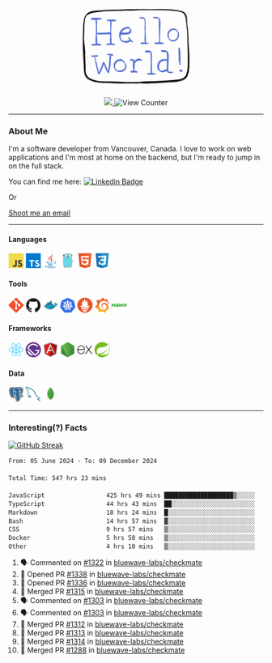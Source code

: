 <div align="center">
    <img src="./img/hello_world.webp" height="200px" width="">
    <div>
        <a href="https://www.linkedin.com/in/ajhollid">
            <img src="https://img.shields.io/badge/LinkedIn-blue"/>
        </a>
        <img src="https://komarev.com/ghpvc/?username=ajhollid&color=yellow" alt="View Counter">
    </div>
</div>

---

### About Me

I'm a software developer from Vancouver, Canada. I love to work on web applications and I'm most at home on the backend, but I'm ready to jump in on the full stack.

You can find me here: [![Linkedin Badge](https://img.shields.io/badge/-ajhollid-blue?style=flat&logo=Linkedin&logoColor=white)](https://www.linkedin.com/in/ajhollid)

Or

[Shoot me an email](mailto:ajhollid@gmail.com)

---

#### Languages

<div>
    <img src="./img/devicons/javascript-original.svg" width=30 height=30 alt="JavaScript">
    <img src="/img/devicons/typescript-original.svg" width=30 height=30 alt="TypeScript">
    <img src="./img/devicons/java-original.svg" width=30 height=30 alt="Java">
    <img src="./img/devicons/go-original.svg" width=30 height=30 alt="Golang">
    <img src="./img/devicons/html5-original.svg" width=30 height=30 alt="HTML 5">
    <img src="./img/devicons/css3-original.svg" width=30 height=30 alt="CSS 3">
</div>

#### Tools

<div>
    <img src="./img/devicons/git-original.svg" width=30 height=30 alt="Git">
    <img src="./img/devicons/github-original.svg" width=30 height=30 alt="Github">
    <img src="./img/devicons/docker-original.svg" width=30 
    height=30 alt="Docker">
    <img src="./img/devicons/kubernetes-original.svg" width=30 height=30 alt="K8">
    <img src="./img/devicons/prometheus-original.svg" width=30 height=30 alt="Prometheus">
    <img src="./img/devicons/grafana-original.svg" width=30 height=30 alt="Grafana">
    <img src="./img/devicons/nginx-original.svg" width=30 height=30 alt="Nginx">
</div>

#### Frameworks

<div>
    <img src="./img/devicons/react-original.svg" width=30 height=30 alt="React">
    <img src="./img/devicons/gatsby-original.svg" width=30 height=30 alt="Gatsby">
    <img src="./img/devicons/angularjs-original.svg" width=30 height=30 alt="AngularJS">
    <img src="./img/devicons/nodejs-original.svg" width=30 height=30 alt="NodeJS">
    <img src="./img/devicons/express-original.svg" width=30 height=30 alt="Express">
    <img src="./img/devicons/spring-original.svg" width=30 height=30 alt="Spring">
</div>

#### Data

<div>
    <img src="./img/devicons/postgresql-original.svg" width=30 height=30 alt="Postgresql">
    <img src="./img/devicons/mysql-original.svg" width=30 height=30 alt="Mysql">
    <img src="./img/devicons/mongodb-original.svg" width=30 height=30 alt="MongoDB">
</div>

---

### Interesting(?) Facts

[![GitHub Streak](http://github-readme-streak-stats.herokuapp.com?user=ajhollid)](https://git.io/streak-stats)

 <!--START_SECTION:waka-->

```txt
From: 05 June 2024 - To: 09 December 2024

Total Time: 547 hrs 23 mins

JavaScript                 425 hrs 49 mins ███████████████████▒░░░░░   77.20 %
TypeScript                 44 hrs 43 mins  ██░░░░░░░░░░░░░░░░░░░░░░░   08.11 %
Markdown                   18 hrs 24 mins  █░░░░░░░░░░░░░░░░░░░░░░░░   03.34 %
Bash                       14 hrs 57 mins  ▓░░░░░░░░░░░░░░░░░░░░░░░░   02.71 %
CSS                        9 hrs 57 mins   ▒░░░░░░░░░░░░░░░░░░░░░░░░   01.81 %
Docker                     5 hrs 58 mins   ▒░░░░░░░░░░░░░░░░░░░░░░░░   01.08 %
Other                      4 hrs 10 mins   ▒░░░░░░░░░░░░░░░░░░░░░░░░   00.76 %
```

<!--END_SECTION:waka-->


<!--START_SECTION:activity-->
1. 🗣 Commented on [#1322](https://github.com/bluewave-labs/checkmate/issues/1322#issuecomment-2531366536) in [bluewave-labs/checkmate](https://github.com/bluewave-labs/checkmate)
2. 💪 Opened PR [#1338](https://github.com/bluewave-labs/checkmate/pull/1338) in [bluewave-labs/checkmate](https://github.com/bluewave-labs/checkmate)
3. 💪 Opened PR [#1336](https://github.com/bluewave-labs/checkmate/pull/1336) in [bluewave-labs/checkmate](https://github.com/bluewave-labs/checkmate)
4. 🎉 Merged PR [#1315](https://github.com/bluewave-labs/checkmate/pull/1315) in [bluewave-labs/checkmate](https://github.com/bluewave-labs/checkmate)
5. 🗣 Commented on [#1303](https://github.com/bluewave-labs/checkmate/pull/1303#issuecomment-2530161089) in [bluewave-labs/checkmate](https://github.com/bluewave-labs/checkmate)
6. 🗣 Commented on [#1303](https://github.com/bluewave-labs/checkmate/pull/1303#issuecomment-2529903635) in [bluewave-labs/checkmate](https://github.com/bluewave-labs/checkmate)
7. 🎉 Merged PR [#1312](https://github.com/bluewave-labs/checkmate/pull/1312) in [bluewave-labs/checkmate](https://github.com/bluewave-labs/checkmate)
8. 🎉 Merged PR [#1313](https://github.com/bluewave-labs/checkmate/pull/1313) in [bluewave-labs/checkmate](https://github.com/bluewave-labs/checkmate)
9. 🎉 Merged PR [#1314](https://github.com/bluewave-labs/checkmate/pull/1314) in [bluewave-labs/checkmate](https://github.com/bluewave-labs/checkmate)
10. 🎉 Merged PR [#1288](https://github.com/bluewave-labs/checkmate/pull/1288) in [bluewave-labs/checkmate](https://github.com/bluewave-labs/checkmate)
<!--END_SECTION:activity-->
